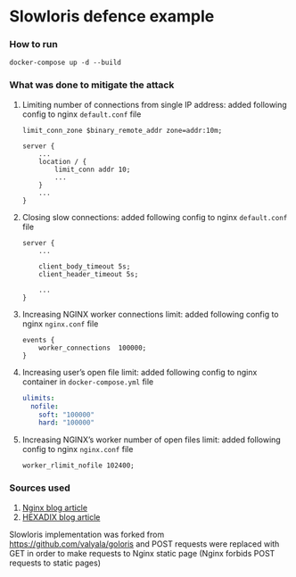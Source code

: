 # Slowloris defence example

### How to run

```
docker-compose up -d --build
```

### What was done to mitigate the attack

1. Limiting number of connections from single IP address: added following config to nginx `default.conf` file
    ```
    limit_conn_zone $binary_remote_addr zone=addr:10m;
    
    server {
        ...
        location / {
            limit_conn addr 10;
            ...
        }
        ...
    }
    ```
2. Closing slow connections: added following config to nginx `default.conf` file
    ```
    server {
        ...
        
        client_body_timeout 5s;
        client_header_timeout 5s;
    
        ...
    }
    ```
3. Increasing NGINX worker connections limit: added following config to nginx `nginx.conf` file
    ```
    events {
        worker_connections  100000;
    }
    ```
4. Increasing user’s open file limit: added following config  to nginx container in `docker-compose.yml` file 
    ```yaml
    ulimits:
      nofile:
        soft: "100000"
        hard: "100000"
    ```
5. Increasing NGINX’s worker number of open files limit: added following config to nginx `nginx.conf` file
    ```
    worker_rlimit_nofile 102400;
    ```
    
### Sources used
1. [Nginx blog article](https://www.nginx.com/blog/mitigating-ddos-attacks-with-nginx-and-nginx-plus/)
2. [HEXADIX blog article](https://hexadix.com/slowloris-dos-attack-mitigation-nginx-web-server/)

Slowloris implementation was forked from https://github.com/valyala/goloris and POST requests were replaced with GET in 
order to make requests to Nginx static page (Nginx forbids POST requests to static pages)
